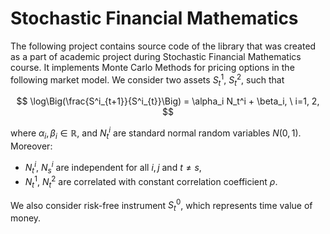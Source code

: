 # Stochastic Financial Mathematics

The following project contains source code of the library that was created as a part of academic project during Stochastic Financial Mathematics course. It implements Monte Carlo Methods for pricing options in the following market model. We consider two assets $S^1_t$, $S^2_t$, such that

$$
\log\Big(\frac{S^i_{t+1}}{S^i_{t}}\Big) = \alpha_i N_t^i + \beta_i, \ i=1, 2,
$$

where $\alpha_i, \beta_i \in \mathbb{R}$, and $N_t^i$ are standard normal random variables $N(0, 1)$. Moreover:
- $N_t^i$, $N_s^i$ are independent for all $i, j$ and $t\neq s$,
- $N_t^1$, $N_t^2$ are correlated with constant correlation coefficient $\rho$.

We also consider risk-free instrument $S^0_t$, which represents time value of money.

